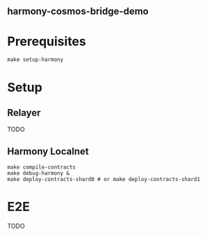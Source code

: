 harmony-cosmos-bridge-demo
---

# Prerequisites

```
make setup-harmony
```

# Setup

## Relayer

TODO

## Harmony Localnet

```
make compile-contracts
make debug-harmony &
make deploy-contracts-shard0 # or make deploy-contracts-shard1
```

# E2E

TODO
